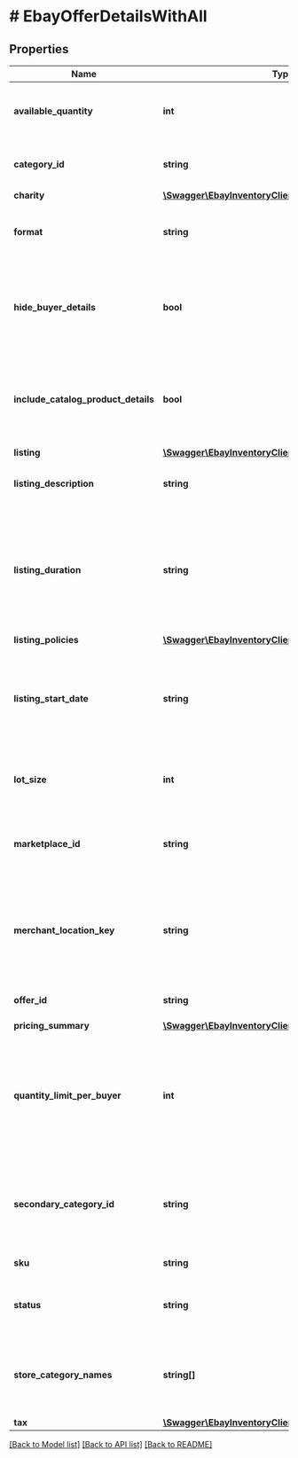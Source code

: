 # # EbayOfferDetailsWithAll

## Properties

Name | Type | Description | Notes
------------ | ------------- | ------------- | -------------
**available_quantity** | **int** | This integer value indicates the quantity of the inventory item (specified by the sku value) that will be available for purchase by buyers shopping on the eBay site specified in the marketplaceId field. For unpublished offers where the available quantity has yet to be set, the availableQuantity value is set to 0. | [optional]
**category_id** | **string** | The unique identifier of the primary eBay category that the inventory item is listed under. This field is always returned for published offers, but is only returned if set for unpublished offers. | [optional]
**charity** | [**\Swagger\EbayInventoryClient\Model\Charity**](Charity.md) |  | [optional]
**format** | **string** | This enumerated value indicates the listing format of the offer. For implementation help, refer to &lt;a href&#x3D;&#39;https://developer.ebay.com/api-docs/sell/inventory/types/slr:FormatTypeEnum&#39;&gt;eBay API documentation&lt;/a&gt; | [optional]
**hide_buyer_details** | **bool** | This field is returned as true if the private listing feature has been enabled for the offer. Sellers may want to use this feature when they believe that a listing&#39;s potential bidders/buyers would not want their obfuscated user IDs (and feedback scores) exposed to other users. This field is always returned even if not explicitly set in the offer. It defaults to false, so will get returned as false if seller does not set this feature with a &#39;Create&#39; or &#39;Update&#39; offer method. | [optional]
**include_catalog_product_details** | **bool** | This field indicates whether or not eBay product catalog details are applied to a listing. A value of true indicates the listing corresponds to the eBay product associated with the provided product identifier. The product identifier is provided in createOrReplaceInventoryItem. Note: Though the includeCatalogProductDetails parameter is not required to be submitted in the request, the parameter defaults to &#39;true&#39; if omitted. | [optional]
**listing** | [**\Swagger\EbayInventoryClient\Model\ListingDetails**](ListingDetails.md) |  | [optional]
**listing_description** | **string** | The description of the eBay listing that is part of the unpublished or published offer. This field is always returned for published offers, but is only returned if set for unpublished offers. Max Length: 500000 (which includes HTML markup/tags) | [optional]
**listing_duration** | **string** | This field indicates the number of days that the listing will be active. This field is returned for both auction and fixed-price listings; however, the value returned for fixed-price listings will always be GTC. The GTC (Good &#39;Til Cancelled) listings are automatically renewed each calendar month until the seller decides to end the listing. Note: If the listing duration expires for an auction offer, the listing then becomes available as a fixed-price offer and will be GTC. For implementation help, refer to &lt;a href&#x3D;&#39;https://developer.ebay.com/api-docs/sell/inventory/types/slr:ListingDurationEnum&#39;&gt;eBay API documentation&lt;/a&gt; | [optional]
**listing_policies** | [**\Swagger\EbayInventoryClient\Model\ListingPolicies**](ListingPolicies.md) |  | [optional]
**listing_start_date** | **string** | This timestamp is the date/time that the seller set for the scheduled listing. With the scheduled listing feature, the seller can set a time in the future that the listing will become active, instead of the listing becoming active immediately after a publishOffer call. Scheduled listings do not always start at the exact date/time specified by the seller, but the date/time of the timestamp returned in getOffer/getOffers will be the same as the timestamp passed into a &#39;Create&#39; or &#39;Update&#39; offer call. This field is returned if set for an offer. | [optional]
**lot_size** | **int** | This field is only applicable and returned if the listing is a lot listing. A lot listing is a listing that has multiple quantity of the same product. An example would be a set of four identical car tires. The integer value in this field is the number of identical items being sold through the lot listing. | [optional]
**marketplace_id** | **string** | This enumeration value is the unique identifier of the eBay site on which the offer is available, or will be made available. For implementation help, refer to &lt;a href&#x3D;&#39;https://developer.ebay.com/api-docs/sell/inventory/types/slr:MarketplaceEnum&#39;&gt;eBay API documentation&lt;/a&gt; | [optional]
**merchant_location_key** | **string** | The unique identifier of the inventory location. This identifier is set up by the merchant when the inventory location is first created with the createInventoryLocation call. Once this value is set for an inventory location, it can not be modified. To get more information about this inventory location, the getInventoryLocation call can be used, passing in this value at the end of the call URI. This field is always returned for published offers, but is only returned if set for unpublished offers. Max length: 36 | [optional]
**offer_id** | **string** | The unique identifier of the offer. This identifier is used in many offer-related calls, and it is also used in the bulkUpdatePriceQuantity call. | [optional]
**pricing_summary** | [**\Swagger\EbayInventoryClient\Model\PricingSummary**](PricingSummary.md) |  | [optional]
**quantity_limit_per_buyer** | **int** | This field is only applicable and set if the seller wishes to set a restriction on the purchase quantity of an inventory item per seller. If this field is set by the seller for the offer, then each distinct buyer may purchase up to, but not exceed the quantity in this field. So, if this field&#39;s value is 5, each buyer may purchase a quantity of the inventory item between one and five, and the purchases can occur in one multiple-quantity purchase, or over multiple transactions. If a buyer attempts to purchase one or more of these products, and the cumulative quantity will take the buyer beyond the quantity limit, that buyer will be blocked from that purchase. | [optional]
**secondary_category_id** | **string** | The unique identifier for a secondary category. This field is applicable if the seller decides to list the item under two categories. Sellers can use the getCategorySuggestions method of the Taxonomy API to retrieve suggested category ID values. A fee may be charged when adding a secondary category to a listing. Note: You cannot list US eBay Motors vehicles in two categories. However, you can list Parts &amp;amp; Accessories in two categories. | [optional]
**sku** | **string** | This is the seller-defined SKU value of the product in the offer. Max Length: 50 | [optional]
**status** | **string** | The enumeration value in this field specifies the status of the offer - either PUBLISHED or UNPUBLISHED. For implementation help, refer to &lt;a href&#x3D;&#39;https://developer.ebay.com/api-docs/sell/inventory/types/slr:OfferStatusEnum&#39;&gt;eBay API documentation&lt;/a&gt; | [optional]
**store_category_names** | **string[]** | This container is returned if the seller chose to place the inventory item into one or two eBay store categories that the seller has set up for their eBay store. The string value(s) in this container will be the full path(s) to the eBay store categories, as shown below: &amp;quot;storeCategoryNames&amp;quot;: [  &amp;quot;/Fashion/Men/Shirts&amp;quot;,  &amp;quot;/Fashion/Men/Accessories&amp;quot; ], | [optional]
**tax** | [**\Swagger\EbayInventoryClient\Model\Tax**](Tax.md) |  | [optional]

[[Back to Model list]](../../README.md#models) [[Back to API list]](../../README.md#endpoints) [[Back to README]](../../README.md)
